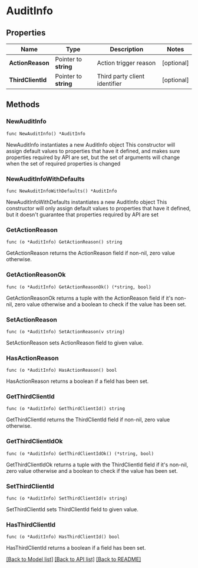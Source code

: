 # AuditInfo

## Properties

Name | Type | Description | Notes
------------ | ------------- | ------------- | -------------
**ActionReason** | Pointer to **string** | Action trigger reason | [optional] 
**ThirdClientId** | Pointer to **string** | Third party client identifier | [optional] 

## Methods

### NewAuditInfo

`func NewAuditInfo() *AuditInfo`

NewAuditInfo instantiates a new AuditInfo object
This constructor will assign default values to properties that have it defined,
and makes sure properties required by API are set, but the set of arguments
will change when the set of required properties is changed

### NewAuditInfoWithDefaults

`func NewAuditInfoWithDefaults() *AuditInfo`

NewAuditInfoWithDefaults instantiates a new AuditInfo object
This constructor will only assign default values to properties that have it defined,
but it doesn't guarantee that properties required by API are set

### GetActionReason

`func (o *AuditInfo) GetActionReason() string`

GetActionReason returns the ActionReason field if non-nil, zero value otherwise.

### GetActionReasonOk

`func (o *AuditInfo) GetActionReasonOk() (*string, bool)`

GetActionReasonOk returns a tuple with the ActionReason field if it's non-nil, zero value otherwise
and a boolean to check if the value has been set.

### SetActionReason

`func (o *AuditInfo) SetActionReason(v string)`

SetActionReason sets ActionReason field to given value.

### HasActionReason

`func (o *AuditInfo) HasActionReason() bool`

HasActionReason returns a boolean if a field has been set.

### GetThirdClientId

`func (o *AuditInfo) GetThirdClientId() string`

GetThirdClientId returns the ThirdClientId field if non-nil, zero value otherwise.

### GetThirdClientIdOk

`func (o *AuditInfo) GetThirdClientIdOk() (*string, bool)`

GetThirdClientIdOk returns a tuple with the ThirdClientId field if it's non-nil, zero value otherwise
and a boolean to check if the value has been set.

### SetThirdClientId

`func (o *AuditInfo) SetThirdClientId(v string)`

SetThirdClientId sets ThirdClientId field to given value.

### HasThirdClientId

`func (o *AuditInfo) HasThirdClientId() bool`

HasThirdClientId returns a boolean if a field has been set.


[[Back to Model list]](../README.md#documentation-for-models) [[Back to API list]](../README.md#documentation-for-api-endpoints) [[Back to README]](../README.md)


